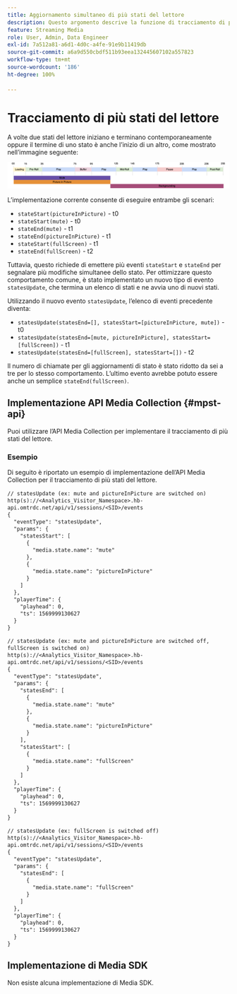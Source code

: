 ```yaml
---
title: Aggiornamento simultaneo di più stati del lettore
description: Questo argomento descrive la funzione di tracciamento di più stati del lettore.
feature: Streaming Media
role: User, Admin, Data Engineer
exl-id: 7a512a81-a6d1-4d0c-a4fe-91e9b11419db
source-git-commit: a6a9d550cbdf511b93eea132445607102a557823
workflow-type: tm+mt
source-wordcount: '186'
ht-degree: 100%

---
```


# Tracciamento di più stati del lettore

A volte due stati del lettore iniziano e terminano contemporaneamente oppure il termine di uno stato è anche l’inizio di un altro, come mostrato nell’immagine seguente:

![Più stati del lettore](assets/multiple-player-states.png)

L’implementazione corrente consente di eseguire entrambe gli scenari:
- `stateStart(pictureInPicture)` - t0
- `stateStart(mute)` - t0
- `stateEnd(mute)` - t1
- `stateEnd(pictureInPicture)` - t1
- `stateStart(fullScreen)` - t1
- `stateEnd(fullScreen)` - t2

Tuttavia, questo richiede di emettere più eventi `stateStart` e `stateEnd` per segnalare più modifiche simultanee dello stato. Per
ottimizzare questo comportamento comune, è stato implementato un nuovo tipo di evento `statesUpdate`, che termina un elenco di stati
e ne avvia uno di nuovi stati.

Utilizzando il nuovo evento `statesUpdate`, l’elenco di eventi precedente diventa:
- `statesUpdate(statesEnd=[], statesStart=[pictureInPicture, mute])` - t0
- `statesUpdate(statesEnd=[mute, pictureInPicture], statesStart=[fullScreen])` - t1
- `statesUpdate(statesEnd=[fullScreen], statesStart=[])` - t2

Il numero di chiamate per gli aggiornamenti di stato è stato ridotto da sei a tre per lo stesso comportamento. L’ultimo evento
avrebbe potuto essere anche un semplice `stateEnd(fullScreen)`.

## Implementazione API Media Collection {#mpst-api}

Puoi utilizzare l’API Media Collection per implementare il tracciamento di più stati del lettore.

### Esempio

Di seguito è riportato un esempio di implementazione dell’API Media Collection per il tracciamento di più stati del lettore.

```
// statesUpdate (ex: mute and pictureInPicture are switched on)
http(s)://<Analytics_Visitor_Namespace>.hb-api.omtrdc.net/api/v1/sessions/<SID>/events
{
  "eventType": "statesUpdate",
  "params": {
    "statesStart": [
      {
        "media.state.name": "mute"
      },
      {
        "media.state.name": "pictureInPicture"
      }
    ]
  },
  "playerTime": {
    "playhead": 0,
    "ts": 1569999130627
  }
}
```

```
// statesUpdate (ex: mute and pictureInPicture are switched off, fullScreen is switched on)
http(s)://<Analytics_Visitor_Namespace>.hb-api.omtrdc.net/api/v1/sessions/<SID>/events
{
  "eventType": "statesUpdate",
  "params": {
    "statesEnd": [
      {
        "media.state.name": "mute"
      },
      {
        "media.state.name": "pictureInPicture"
      }
    ],
    "statesStart": [
      {
        "media.state.name": "fullScreen"
      }
    ]
  },
  "playerTime": {
    "playhead": 0,
    "ts": 1569999130627
  }
}
```

```
// statesUpdate (ex: fullScreen is switched off)
http(s)://<Analytics_Visitor_Namespace>.hb-api.omtrdc.net/api/v1/sessions/<SID>/events
{
  "eventType": "statesUpdate",
  "params": {
    "statesEnd": [
      {
        "media.state.name": "fullScreen"
      }
    ]
  },
  "playerTime": {
    "playhead": 0,
    "ts": 1569999130627
  }
}
```

## Implementazione di Media SDK

Non esiste alcuna implementazione di Media SDK.
